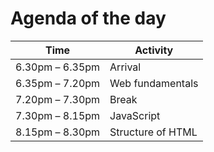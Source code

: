 
# Agenda of the day

| Time            | Activity          |
| --------------- | ----------------- |
| 6.30pm – 6.35pm | Arrival           |
| 6.35pm – 7.20pm | Web fundamentals  |
| 7.20pm – 7.30pm | Break             |
| 7.30pm – 8.15pm | JavaScript        |
| 8.15pm – 8.30pm | Structure of HTML |
